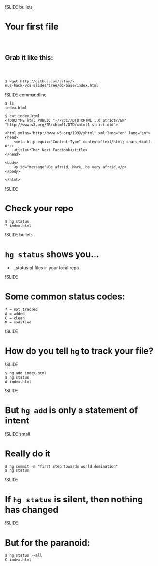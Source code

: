 !SLIDE bullets

# Your first file

### <br />

## Grab it like this:

### <br />

	$ wget http://github.com/rctay/\
	nus-hack-vcs-slides/tree/01-base/index.html

!SLIDE commandline

	$ ls
	index.html

	$ cat index.html
	<!DOCTYPE html PUBLIC "-//W3C//DTD XHTML 1.0 Strict//EN"
	"http://www.w3.org/TR/xhtml1/DTD/xhtml1-strict.dtd">

	<html xmlns="http://www.w3.org/1999/xhtml" xml:lang="en" lang="en">
	<head>
		<meta http-equiv="Content-Type" content="text/html; charset=utf-8"/>
		<title>*The* Next Facebook</title>
	</head>

	<body>
		<p id="message">Be afraid, Mark, be very afraid.</p>
	</body>

	</html>

!SLIDE

# Check your repo

	$ hg status
	? index.html

!SLIDE bullets

# `hg status` shows you...
- ...status of files in your local repo

!SLIDE

# Some common status codes:

	? = not tracked
	A = added
	C = clean
	M = modified

!SLIDE

# How do you tell `hg` to track your file?

!SLIDE

	$ hg add index.html
	$ hg status
	A index.html

!SLIDE

# But `hg add` is only a statement of intent

!SLIDE small

# Really do it

	$ hg commit -m "first step towards world domination"
	$ hg status

!SLIDE

# If `hg status` is silent, then nothing has changed

!SLIDE

# But for the paranoid:

	$ hg status --all
	C index.html
